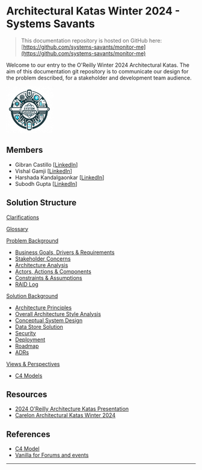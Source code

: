 # Architectural Katas Winter 2024 - Systems Savants

<!-- <img src="assets/images/gold-medal.png" width="150" height="150"/> **1st Place Winners of the O'Reilly Architecture Katas Winter 2024** -->

> This documentation repository is hosted on GitHub here: [https://github.com/systems-savants/monitor-me](https://github.com/systems-savants/monitor-me)

Welcome to our entry to the O'Reilly Winter 2024 Architectural Katas. The aim of this documentation git repository is to communicate our design for the problem described, for a stakeholder and development team audience.

<img src="assets/images/syst_savants_logo.png" alt="The Systems Savants logo" style="zoom:50%;" height="250" width="250" />

## Members
- Gibran Castillo [[LinkedIn](https://www.linkedin.com/in/gibran-castillo/)]
- Vishal Gamji [[LinkedIn](https://www.linkedin.com/in/vishalgamji/)]
- Harshada Kandalgaonkar [[LinkedIn](https://www.linkedin.com/in/harshada-kandalgaonkar/)]
- Subodh Gupta [[LinkedIn](https://www.linkedin.com/in/pending/)]

## Solution Structure

[Clarifications](Clarifications.md)

[Glossary](Glossary.md)


[Problem Background](1.ProblemBackground/README.md)

- [Business Goals, Drivers & Requirements](1.ProblemBackground/BusinessGoalsDriversAndRequirements.md)
- [Stakeholder Concerns](1.ProblemBackground/StakeholderConcerns.md)
- [Architecture Analysis](1.ProblemBackground/ArchitectureAnalysis.md)
- [Actors, Actions & Components](1.ProblemBackground/ActorsActionsAndComponents.md)
- [Constraints & Assumptions](1.ProblemBackground/ConstraintsAndAssumptions.md)
- [RAID Log](1.ProblemBackground/RAID.md)


[Solution Background](2.SolutionBackground/README.md)

- [Architecture Principles](2.SolutionBackground/ArchitecturePrinciples.md)
- [Overall Architecture Style Analysis](2.SolutionBackground/ArchitecturePatterns.md)
- [Conceptual System Design](2.SolutionBackground/Conceptual.md)
- [Data Store Solution](2.SolutionBackground/DataStore.md)
- [Security](2.SolutionBackground/Security.md)
- [Deployment](2.SolutionBackground/Deployment.md)
- [Roadmap](2.SolutionBackground/Roadmap.md)
- [ADRs](4.ADRs/README.md)


[Views & Perspectives](3.ViewsAndPerspectives/README.md)

- [C4 Models](3.ViewsAndPerspectives/C4Models/README.md)

## Resources <a href='#' id='resources'></a>

- [2024 O'Reilly Architecture Katas Presentation](assets/docs/2024_oreilly_architectural_katas.pdf)
- [Carelon Architectural Katas Winter 2024](assets/docs/Architectual-Katas-Winter-2024.pdf)

## References

- [C4 Model](https://c4model.com/)
- [Vanilla for Forums and events ](https://vanillaforums.com/en/)

---